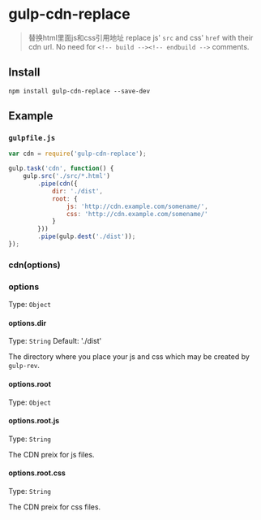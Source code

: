 gulp-cdn-replace
================

> 替换html里面js和css引用地址
> replace js' `src` and css' `href` with their cdn url.
> No need for `<!-- build --><!-- endbuild -->` comments.

## Install
```
npm install gulp-cdn-replace --save-dev
```

## Example
### `gulpfile.js`
```js
var cdn = require('gulp-cdn-replace');

gulp.task('cdn', function() {
    gulp.src('./src/*.html')
        .pipe(cdn({
            dir: './dist',
            root: {
                js: 'http://cdn.example.com/somename/',
                css: 'http://cdn.example.com/somename/'
            }
        }))
        .pipe(gulp.dest('./dist'));
});
```

### cdn(options)

### options

Type: `Object`

#### options.dir
Type: `String`
Default: './dist'

The directory where you place your js and css which may be created by `gulp-rev`.

#### options.root
Type: `Object`

#### options.root.js
Type: `String`

The CDN preix for js files.

#### options.root.css
Type: `String`

The CDN preix for css files.